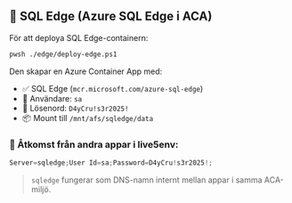 

## 🧱 SQL Edge (Azure SQL Edge i ACA)

För att deploya SQL Edge-containern:

```bash
pwsh ./edge/deploy-edge.ps1
```

Den skapar en Azure Container App med:
- ✅ SQL Edge (`mcr.microsoft.com/azure-sql-edge`)
- 🔐 Användare: `sa`
- 🔐 Lösenord: `D4yCru!s3r2025!`
- 📦 Mount till `/mnt/afs/sqledge/data`

### 🧠 Åtkomst från andra appar i live5env:

```csharp
Server=sqledge;User Id=sa;Password=D4yCru!s3r2025!;
```

> `sqledge` fungerar som DNS-namn internt mellan appar i samma ACA-miljö.

